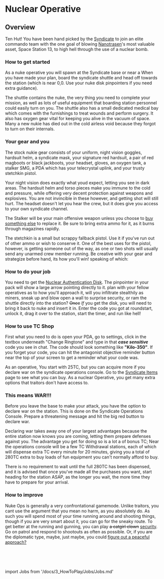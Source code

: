 
# Nuclear Operative

## Overview


Ten Hut! You have been hand picked by the [Syndicate](\4_Univers\Lore\Groups.md) to join an elite commando team with the one goal of blowing [Nanotrasen](\4_Univers\Lore\Groups.md)'s most valuable asset, Space Station 13, to high hell through the use of a nuclear bomb.


### How to get started

As a nuke operative you will spawn at the Syndicate base or near a When you have made your plan, board the syndicate shuttle and head off towards the station (which is near 0,0. Use your nuke disk pinpointers if you need extra guidance).

The shuttle contains the nuke, the very thing you need to complete your mission, as well as lots of useful equipment that boarding station personnel could easily turn on you. The shuttle also has a small dedicated medical bay which comes with the furnishings to treat wounds and perform surgery. It also has oxygen gear vital for keeping you alive in the vacuum of space. Many a new nukie has died out in the cold airless void because they forgot to turn on their internals.

### Your gear and you

The stock nukie gear consists of your uniform, night vision goggles, hardsuit helm, a syndicate mask, your signature red hardsuit, a pair of red magboots or black jackboots, your headset, gloves, an oxygen tank, a stalker SMG, a PDA which has your telecrystal uplink, and your trusty stetchkin pistol.

Your night vision does exactly what youd expect, letting you see in dark areas. The hardsuit helm and torso pieces make you immune to the cold and pressure, while offering very decent protection against weapons and explosives. You are not invincible in these however, and getting shot will still hurt. The headset doesn't let you hear the crew, but it does give you access to your own syndicate channel.

The Stalker will be your main offensive weapon unless you choose to [buy something else](Syndicate-Items.md) to replace it. Be sure to bring extra ammo for it, as it burns through magazines rapidly.

The stetchkin is a small but scrappy fallback pistol. Use it if you've run out of other ammo or wish to conserve it. One of the best uses for the pistol, however, is getting someone out of the way, as one or two shots will usually send any unarmed crew member running. Be creative with your gear and strategize before hand, its how you'll win! speaking of which:

### How to do your job

You need to get the [Nuclear Authentication Disk](\4_Univers\Items\Nuclear-Authentication-Disk.md). The pinpointer in your pack will show a large arrow pointing directly to it. plan with your fellow operatives as to how you'll approach it, will you infiltrate stealthily as miners, sneak up and blow open a wall to surprise security, or ram the shuttle directly into the station? <s>Once</s> *If* you get the disk, you will need to bring it back to nuke and insert it in. Enter the code you got at roundstart, unlock it, drag it over to the station, start the timer, and run like hell!

###  How to use TC Shop

First what you need to do is open your PDA, go to settings, click in the textbox underneath "Change Ringtone" and type in that ***case sensitive*** code you see in chat. The code should look something like **"Kilo-350"**. If you forget your code, you can hit the antagonist objective reminder button near the top of your screen to get a reminder what your code was.

As an operative, You start with 25TC, but you can acquire more if you declare war on the syndicate operations console. Go to the [Syndicate Items](Syndicate-Items.md) page to see what you can buy. As a nuclear Operative, you get many extra options that traitors don't have access to.

### This means WAR!!!
Before you leave the base to make your attack, you have the option to declare war on the station. This is done on the Syndicate Operations Console. Prepare a threatening message and hit the big red button to declare war.

Declaring war takes away one of your largest advantages because the entire station now knows you are coming, letting them prepare defenses against you. The advantage you get for doing so is a lot a of bonus TC; Near the operations console will be a few TC Withdrawal stations, each of which will dispense extra TC every minute for 20 minutes, giving you a total of 280TC extra to buy loads of fun equipment you can't normally afford to buy.

There is no requirement to wait until the full 280TC has been dispensed, and it is advised that once you've made all the purchases you want, start heading for the station ASAP, as the longer you wait, the more time they have to prepare for your arrival.

### How to improve

Nuke Ops is generally a very confrontational gamemode. Unlike traitors, you cant use the argument that you mean no harm, as you absolutely do. As such you will spend most of your time running around and shooting things, though if you are very smart about it, you can go for the sneaky route. To get better at the running and gunning, you can play <s>a catgirl clown</s> [security](\3_HowToPlay\Jobs\Security_roles\Security-Officer.md). Go on patrol and respond to shootouts as often as possible. Or, if you are the diplomatic type, maybe, just maybe, you could [figure out a peaceful approach?](So-close-to-impossible-that-it-might-as-well-not-even-exist.md)


  <br/>
<br/>
<br/>

import Jobs from '/docs/3_HowToPlay/Jobs/Jobs.md'

<Jobs />

